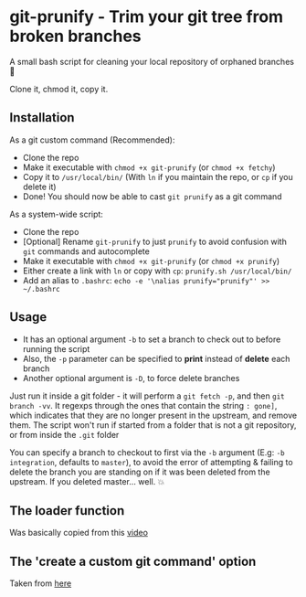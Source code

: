 # git-prunify - Trim your git tree from broken branches

A small bash script for cleaning your local repository of orphaned branches :fallen_leaf:

Clone it, chmod it, copy it.

## Installation

As a git custom command (Recommended):

- Clone the repo
- Make it executable with `chmod +x git-prunify` (or `chmod +x fetchy`)
- Copy it to `/usr/local/bin/` (With `ln` if you maintain the repo, or `cp` if you delete it)
- Done! You should now be able to cast `git prunify` as a git command

As a system-wide script:

- Clone the repo
- [Optional] Rename `git-prunify` to just `prunify` to avoid confusion with `git` commands and autocomplete
- Make it executable with `chmod +x git-prunify` (or `chmod +x prunify`)
- Either create a link with `ln` or copy with `cp`: `prunify.sh /usr/local/bin/`
- Add an alias to `.bashrc`: `echo -e '\nalias prunify="prunify"' >> ~/.bashrc`

## Usage

- It has an optional argument `-b` to set a branch to check out to before running the script
- Also, the `-p` parameter can be specified to **print** instead of **delete** each branch
- Another optional argument is `-D`, to force delete branches

Just run it inside a git folder - it will perform a `git fetch -p`, and then `git branch -vv`. It regexps through the ones that contain the string `: gone]`, which indicates that they are no longer present in the upstream, and remove them.
The script won't run if started from a folder that is not a git repository, or from inside the `.git` folder

You can specify a branch to checkout to first via the `-b` argument (E.g: `-b integration`, defaults to `master`), to avoid the error of attempting & failing to delete the branch you are standing on if it was been deleted from the upstream. If you deleted master... well. :boom:

## The loader function

Was basically copied from this [video](https://www.youtube.com/watch?v=93i8txD0H3Q")

## The 'create a custom git command' option

Taken from [here](http://thediscoblog.com/blog/2014/03/29/custom-git-commands-in-3-steps/)
